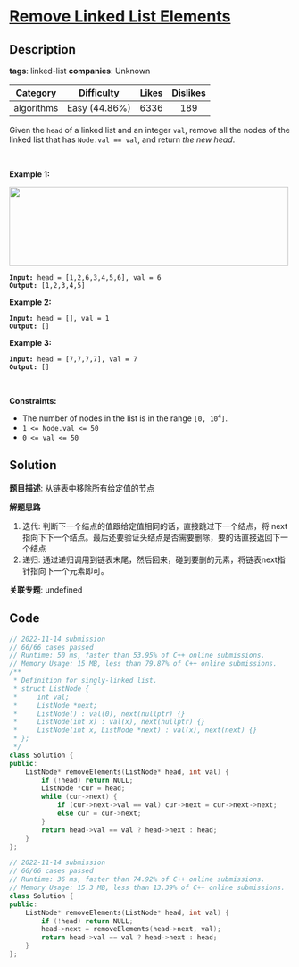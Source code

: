 # [Remove Linked List Elements](https://leetcode.com/problems/remove-linked-list-elements/description/)

## Description

**tags**: linked-list
**companies**: Unknown

| Category | Difficulty | Likes | Dislikes |
| :------: | :--------: | :---: | :------: |
| algorithms | Easy (44.86%) | 6336 | 189 |

<p>Given the <code>head</code> of a linked list and an integer <code>val</code>, remove all the nodes of the linked list that has <code>Node.val == val</code>, and return <em>the new head</em>.</p>

<p>&nbsp;</p>
<p><strong class="example">Example 1:</strong></p>
<img alt="" src="https://assets.leetcode.com/uploads/2021/03/06/removelinked-list.jpg" style="width: 500px; height: 142px;" />
<pre><code><strong>Input:</strong> head = [1,2,6,3,4,5,6], val = 6
<strong>Output:</strong> [1,2,3,4,5]</code></pre>

<p><strong class="example">Example 2:</strong></p>

<pre><code><strong>Input:</strong> head = [], val = 1
<strong>Output:</strong> []</code></pre>

<p><strong class="example">Example 3:</strong></p>

<pre><code><strong>Input:</strong> head = [7,7,7,7], val = 7
<strong>Output:</strong> []</code></pre>

<p>&nbsp;</p>
<p><strong>Constraints:</strong></p>

<ul>
	<li>The number of nodes in the list is in the range <code>[0, 10<sup>4</sup>]</code>.</li>
	<li><code>1 &lt;= Node.val &lt;= 50</code></li>
	<li><code>0 &lt;= val &lt;= 50</code></li>
</ul>

## Solution

**题目描述**: 从链表中移除所有给定值的节点

**解题思路**

1. 迭代: 判断下一个结点的值跟给定值相同的话，直接跳过下一个结点，将 next 指向下下一个结点。最后还要验证头结点是否需要删除，要的话直接返回下一个结点
2. 递归: 通过递归调用到链表末尾，然后回来，碰到要删的元素，将链表next指针指向下一个元素即可。

**关联专题**: undefined

## Code

```cpp
// 2022-11-14 submission
// 66/66 cases passed
// Runtime: 50 ms, faster than 53.95% of C++ online submissions.
// Memory Usage: 15 MB, less than 79.87% of C++ online submissions.
/**
 * Definition for singly-linked list.
 * struct ListNode {
 *     int val;
 *     ListNode *next;
 *     ListNode() : val(0), next(nullptr) {}
 *     ListNode(int x) : val(x), next(nullptr) {}
 *     ListNode(int x, ListNode *next) : val(x), next(next) {}
 * };
 */
class Solution {
public:
    ListNode* removeElements(ListNode* head, int val) {
        if (!head) return NULL;
        ListNode *cur = head;
        while (cur->next) {
            if (cur->next->val == val) cur->next = cur->next->next;
            else cur = cur->next;
        }
        return head->val == val ? head->next : head;
    }
};
```

```cpp
// 2022-11-14 submission
// 66/66 cases passed
// Runtime: 36 ms, faster than 74.92% of C++ online submissions.
// Memory Usage: 15.3 MB, less than 13.39% of C++ online submissions.
class Solution {
public:
    ListNode* removeElements(ListNode* head, int val) {
        if (!head) return NULL;
        head->next = removeElements(head->next, val);
        return head->val == val ? head->next : head;
    }
};
```
